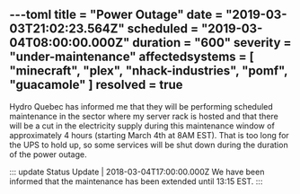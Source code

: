 ---toml
title = "Power Outage"
date = "2019-03-03T21:02:23.564Z"
scheduled = "2019-03-04T08:00:00.000Z"
duration = "600"
severity = "under-maintenance"
affectedsystems = [
    "minecraft",
    "plex",
    "nhack-industries",
    "pomf",
    "guacamole"
]
resolved = true
---
Hydro Quebec has informed me that they will be performing scheduled maintenance in the sector where my server rack is hosted and that there will be a cut in the electricity supply during this maintenance window of approximately 4 hours (starting March 4th at 8AM EST). That is too long for the UPS to hold up, so some services will be shut down during the duration of the power outage.

::: update Status Update | 2018-03-04T17:00:00.000Z
We have been informed that the maintenance has been extended until 13:15 EST.
:::

<!--- language code: en -->
